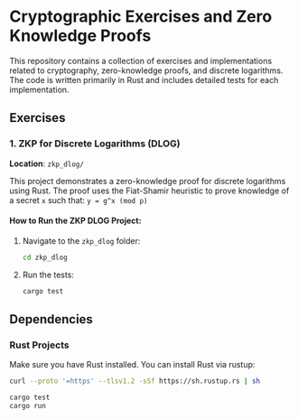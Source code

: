 # Cryptographic Exercises and Zero Knowledge Proofs

This repository contains a collection of exercises and implementations related to cryptography, zero-knowledge proofs, and discrete logarithms. The code is written primarily in Rust and includes detailed tests for each implementation.

## Exercises

### 1. ZKP for Discrete Logarithms (DLOG)

**Location**: `zkp_dlog/`

This project demonstrates a zero-knowledge proof for discrete logarithms using Rust. The proof uses the Fiat-Shamir heuristic to prove knowledge of a secret `x` such that:
`y = g^x (mod p)`

#### How to Run the ZKP DLOG Project:

1. Navigate to the `zkp_dlog` folder:

   ```bash
   cd zkp_dlog
   ```

2. Run the tests:

   ```bash
   cargo test
   ```

## Dependencies

### Rust Projects

Make sure you have Rust installed. You can install Rust via rustup:

```bash
curl --proto '=https' --tlsv1.2 -sSf https://sh.rustup.rs | sh
```

```bash
cargo test
cargo run
```
